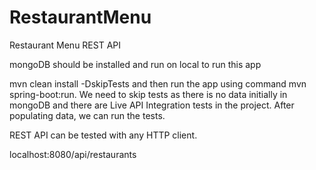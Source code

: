 # RestaurantMenu
Restaurant Menu REST API

mongoDB should be installed and run on local to run this app

mvn clean install -DskipTests and then run the app using command mvn spring-boot:run. We need to skip tests as there is no data initially in mongoDB and there are Live API Integration tests in the project. After populating data, we can run the tests.

REST API can be tested with any HTTP client.

localhost:8080/api/restaurants
